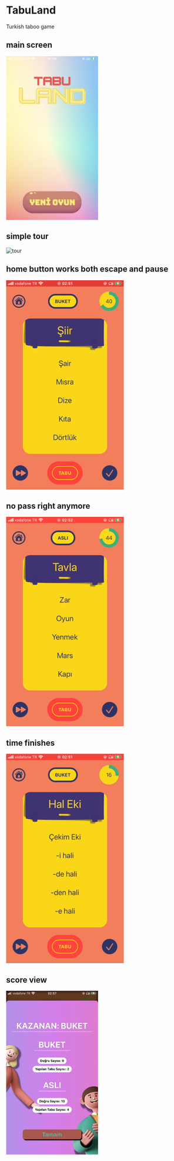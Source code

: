 # TabuLand
Turkish taboo game

## main screen

<img src="Documentation/main.PNG" width="250">

## simple tour

![tour](Documentation/tour.gif)

## home button works both escape and pause

![quit](Documentation/quit-plus-pause.gif)

## no pass right anymore

![nopass](Documentation/no-pass.gif)

## time finishes

![time](Documentation/time-finishes.gif)

## score view

<img src="Documentation/score-view.PNG" width="250">




